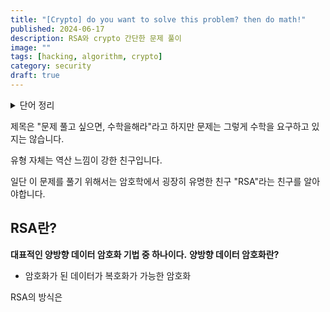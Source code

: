 ```yaml
---
title: "[Crypto] do you want to solve this problem? then do math!"
published: 2024-06-17
description: RSA와 crypto 간단한 문제 풀이
image: ""
tags: [hacking, algorithm, crypto]
category: security
draft: true
---
```


<details>
<summary>단어 정리</summary>

* public key
  * 제 3자에게 
* private key
* 소인수분해
* modular
* Encryption
* Decryption
* 

</details>


제목은 "문제 풀고 싶으면, 수학을해라"라고 하지만 문제는 그렇게 수학을 요구하고 있지는 않습니다.

유형 자체는 역산 느낌이 강한 친구입니다.

일단 이 문제를 풀기 위해서는 암호학에서 굉장히 유명한 친구 "RSA"라는 친구를 알아야합니다.




## **RSA**란?

**대표적인 양방향 데이터 암호화 기법 중 하나이다.**
**양방향 데이터 암호화란?**

* 암호화가 된 데이터가 복호화가 가능한 암호화

RSA의 방식은